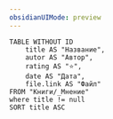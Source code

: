 ```yaml
---
obsidianUIMode: preview
---
```


```dataview
TABLE WITHOUT ID 
	title AS "Название",
	autor AS "Автор",
	rating AS "⭐",
	date AS "Дата",
	file.link AS "Файл"
FROM "Книги/_Мнение"
where title != null
SORT title ASC
```


```dataview
```
